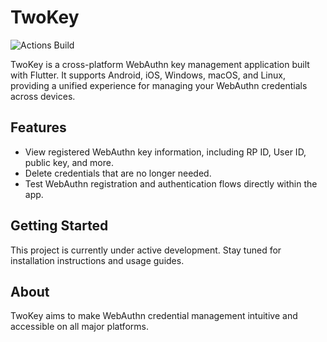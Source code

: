 # TwoKey

![Actions Build](https://github.com/nfcim/twokey/workflows/Build%20TwoKey/badge.svg)

TwoKey is a cross-platform WebAuthn key management application built with Flutter.
It supports Android, iOS, Windows, macOS, and Linux, providing a unified experience for managing your WebAuthn credentials across devices.

## Features

- View registered WebAuthn key information, including RP ID, User ID, public key, and more.
- Delete credentials that are no longer needed.
- Test WebAuthn registration and authentication flows directly within the app.

## Getting Started

This project is currently under active development. Stay tuned for installation instructions and usage guides.

## About

TwoKey aims to make WebAuthn credential management intuitive and accessible on all major platforms.
